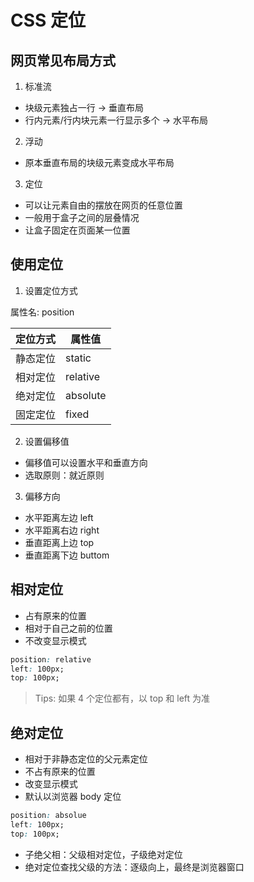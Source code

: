 # CSS 定位

## 网页常见布局方式

1. 标准流

- 块级元素独占一行 -> 垂直布局
- 行内元素/行内块元素一行显示多个 -> 水平布局

2. 浮动

- 原本垂直布局的块级元素变成水平布局

3. 定位

- 可以让元素自由的摆放在网页的任意位置
- 一般用于盒子之间的层叠情况
- 让盒子固定在页面某一位置

## 使用定位

1. 设置定位方式

属性名: position

| 定位方式 | 属性值   |
| -------- | -------- |
| 静态定位 | static   |
| 相对定位 | relative |
| 绝对定位 | absolute |
| 固定定位 | fixed    |

2. 设置偏移值

- 偏移值可以设置水平和垂直方向
- 选取原则：就近原则

3. 偏移方向

- 水平距离左边 left
- 水平距离右边 right
- 垂直距离上边 top
- 垂直距离下边 buttom

## 相对定位

- 占有原来的位置
- 相对于自己之前的位置
- 不改变显示模式

```css
position: relative
left: 100px;
top: 100px;
```

> Tips: 如果 4 个定位都有，以 top 和 left 为准

## 绝对定位

- 相对于非静态定位的父元素定位
- 不占有原来的位置
- 改变显示模式
- 默认以浏览器 body 定位

```css
position: absolue
left: 100px;
top: 100px;
```

- 子绝父相：父级相对定位，子级绝对定位
- 绝对定位查找父级的方法：逐级向上，最终是浏览器窗口
